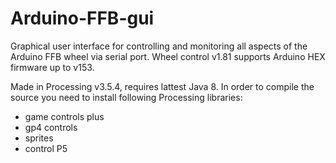 # Arduino-FFB-gui
Graphical user interface for controlling and monitoring all aspects of the Arduino FFB wheel via serial port. Wheel control v1.81 supports Arduino HEX firmware up to v153.

Made in Processing v3.5.4, requires lattest Java 8. In order to compile the source you need to install following Processing libraries:
- game controls plus
- gp4 controls
- sprites
- control P5
